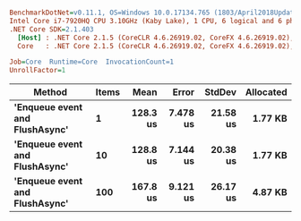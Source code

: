 ``` ini

BenchmarkDotNet=v0.11.1, OS=Windows 10.0.17134.765 (1803/April2018Update/Redstone4)
Intel Core i7-7920HQ CPU 3.10GHz (Kaby Lake), 1 CPU, 6 logical and 6 physical cores
.NET Core SDK=2.1.403
  [Host] : .NET Core 2.1.5 (CoreCLR 4.6.26919.02, CoreFX 4.6.26919.02), 64bit RyuJIT
  Core   : .NET Core 2.1.5 (CoreCLR 4.6.26919.02, CoreFX 4.6.26919.02), 64bit RyuJIT

Job=Core  Runtime=Core  InvocationCount=1  
UnrollFactor=1  

```
|                         Method | Items |     Mean |    Error |   StdDev | Allocated |
|------------------------------- |------ |---------:|---------:|---------:|----------:|
| **&#39;Enqueue event and FlushAsync&#39;** |     **1** | **128.3 us** | **7.478 us** | **21.58 us** |   **1.77 KB** |
| **&#39;Enqueue event and FlushAsync&#39;** |    **10** | **128.8 us** | **7.144 us** | **20.38 us** |   **1.77 KB** |
| **&#39;Enqueue event and FlushAsync&#39;** |   **100** | **167.8 us** | **9.121 us** | **26.17 us** |   **4.87 KB** |
